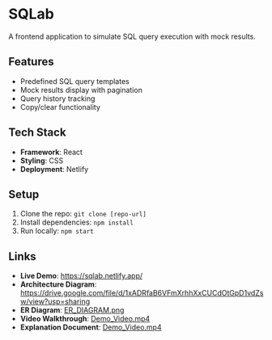 # SQLab 

A frontend application to simulate SQL query execution with mock results.

## Features
- Predefined SQL query templates
- Mock results display with pagination
- Query history tracking
- Copy/clear functionality

## Tech Stack
- **Framework**: React
- **Styling**: CSS
- **Deployment**: Netlify

## Setup
1. Clone the repo: `git clone [repo-url]`
2. Install dependencies: `npm install`
3. Run locally: `npm start`

## Links
- **Live Demo**: https://sqlab.netlify.app/
- **Architecture Diagram**: https://drive.google.com/file/d/1xADRfaB6VFmXrhhXxCUCdOtGpD1vdZsw/view?usp=sharing
- **ER Diagram**: [ER_DIAGRAM.png](/docs/ER_DIAGRAM.png)
- **Video Walkthrough**: [Demo_Video.mp4](/docs/Demo_Video.mp4)
- **Explanation Document**: [Demo_Video.mp4](/docs/Demo_Video.mp4)
